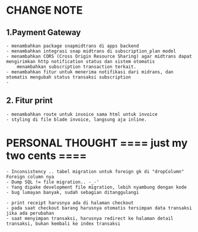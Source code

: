 # CHANGE NOTE
## 1.Payment Gateway
	- menambahkan package snapmidtrans di apps backend
    - menambahkan integrasi snap midtrans di subscription_plan model
    - menambahkan CORS (Cross Origin Resource Sharing) agar midtrans dapat mengirimkan http notification status dan sistem otomatis
        menambahkan subscription transaction terkait.
    - menambahkan fitur untuk menerima notifikasi dari midrans, dan otomatis mengubah status transaksi subscription
    - 
## 2. Fitur print
    - menambahkan route untuk invoice sama html untuk invoice
    - styling di file blade invoice, langsung aja inline.
    

# PERSONAL THOUGHT ==== just my two cents ====
    - Inconsistency .. tabel migration untuk foreign gk di "dropColumn" Foreign column nya
    - Dump SQL != file migration.. -_-'
    - Yang dipake development file migration, lebih nyambung dengan kode
    - bug lumayan banyak, sudah sebagian ditanggulangi

    - print receipt harusnya ada di halaman checkout
    - pada saat checkout barang harusnya otomatis tersimpan data transaksi jika ada perubahan
    - saat menyimpan transaksi, harusnya redirect ke halaman detail transaksi, bukan kembali ke index transaksi
    
